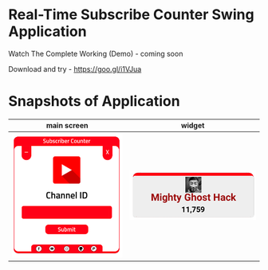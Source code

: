 # Real-Time Subscribe Counter Swing Application

Watch The Complete Working (Demo) - coming soon

Download and try - https://goo.gl/i1VJua

# Snapshots of Application

| main screen | widget
|:-:|:-:|
| ![](https://github.com/mayurkadampro/Real-Time-Subscribe-Counter-GUI/blob/master/snapshot/Subscriber%20Count.png) | ![](https://github.com/mayurkadampro/Real-Time-Subscribe-Counter-GUI/blob/master/snapshot/widget.png)
